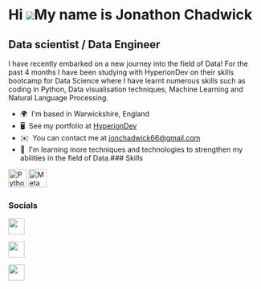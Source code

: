Hi ![](https://user-images.githubusercontent.com/18350557/176309783-0785949b-9127-417c-8b55-ab5a4333674e.gif)My name is Jonathon Chadwick
=========================================================================================================================================

Data scientist / Data Engineer
------------------------------

I have recently embarked on a new journey into the field of Data! For the past 4 months I have been studying with HyperionDev on their skills bootcamp for Data Science where I have learnt numerous skills such as coding in Python, Data visualisation techniques, Machine Learning and Natural Language Processing.

*   🌍  I'm based in Warwickshire, England
*   🖥️  See my portfolio at [HyperionDev](http://www.hyperiondev.com/portfolio/147758/)
*   ✉️  You can contact me at [jonchadwick66@gmail.com](mailto:jonchadwick66@gmail.com)
*   🧠  I'm learning more techniques and technologies to strengthen my abilities in the field of Data.### Skills 
<p align="left">
<a href="https://www.python.org/" target="_blank" rel="noreferrer"><img src="https://raw.githubusercontent.com/danielcranney/readme-generator/main/public/icons/skills/python-colored.svg" width="36" height="36" alt="Python" /></a>
<a href="https://metamask.io/" target="_blank" rel="noreferrer"><img src="https://raw.githubusercontent.com/danielcranney/readme-generator/main/public/icons/skills/metamask-colored.svg" width="36" height="36" alt="MetaMask" /></a>
</p>
                    
### Socials
                  
                  
<p align="left">
                          
<a href="https://discord.com/users/jonchadwick66" target="_blank" rel="noreferrer"><img src="https://raw.githubusercontent.com/danielcranney/readme-generator/main/public/icons/socials/discord.svg" width="32" height="32" /></a>
                          
<a href="https://www.github.com/jonchadwick" target="_blank" rel="noreferrer"><img src="https://raw.githubusercontent.com/danielcranney/readme-generator/main/public/icons/socials/github.svg" width="32" height="32" /></a>
                          
<a href="https://www.linkedin.com/in/jonathon-chadwick" target="_blank" rel="noreferrer"><img src="https://raw.githubusercontent.com/danielcranney/readme-generator/main/public/icons/socials/linkedin.svg" width="32" height="32" /></a></p>
